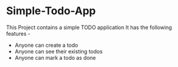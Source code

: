 # Simple-Todo-App

This Project contains a simple TODO application
It has the following features -

- Anyone can create a todo
- Anyone can see their existing todos
- Anyone can mark a todo as done
